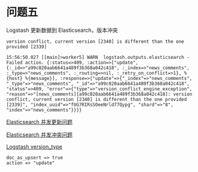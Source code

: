 # 问题五

Logstash 更新数据到 Elasticsearch，版本冲突

```text
version conflict, current version [2340] is different than the one provided [2339]
```

```text
15:56:50.027 [[main]>worker5] WARN  logstash.outputs.elasticsearch - Failed action. {:status=>409, :action=>["update", {:_id=>"a99c020aab6641a489f3b368a042c418", :_index=>"news_comments", :_type=>"news_comments", :_routing=>nil, :_retry_on_conflict=>1}, %{host} %{message}], :response=>{"update"=>{"_index"=>"news_comments", "_type"=>"news_comments", "_id"=>"a99c020aab6641a489f3b368a042c418", "status"=>409, "error"=>{"type"=>"version_conflict_engine_exception", "reason"=>"[news_comments][a99c020aab6641a489f3b368a042c418]: version conflict, current version [2340] is different than the one provided [2339]", "index_uuid"=>"fUG7RIRsSOeeNrld77Qypg", "shard"=>"8", "index"=>"news_comments"}}}}
```

[Elasticsearch 并发更新问题](https://my.oschina.net/zhuguowei/blog/486250)

[Elasticsearch 并发冲突问题](http://www.jianshu.com/p/7a3652bae8a4)

[Logstash version\_type](https://www.elastic.co/guide/en/logstash/current/plugins-outputs-elasticsearch.html#plugins-outputs-elasticsearch-version_type)

```text
doc_as_upsert => true
action => "update"
```

